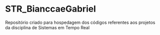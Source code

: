 # STR_BianccaeGabriel
Repositório criado para hospedagem dos códigos referentes aos projetos da disciplina de Sistemas em Tempo Real
